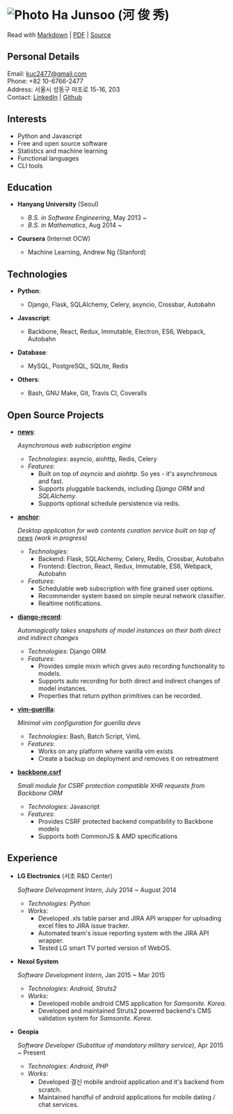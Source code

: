 ![Photo](https://en.gravatar.com/userimage/88915015/2c6d5786d2b480927676688336d80102.jpg?size=150)  Ha Junsoo (河 俊 秀)
========================================================================================================================
Read with 
[Markdown](https://raw.github.com/kuc2477/resume/gh-pages/index.md) | [PDF](https://raw.github.com/kuc2477/resume/gh-pages/index.pdf) | [Source](http://github.com/kuc2477/resume)


Personal Details
---------------
Email:      kuc2477@gmail.com  
Phone:      +82 10-6766-2477  
Address:    서울시 성동구 마조로 15-16, 203  
Contact:    [LinkedIn](https://www.linkedin.com/in/junsoo-ha-769a89bb?trk=hp-identity-name) | [Github](https://github.com/kuc2477)  


Interests
---------
- Python and Javascript
- Free and open source software
- Statistics and machine learning
- Functional languages
- CLI tools


Education
---------

* **Hanyang University** (Seoul)

    - *B.S. in Software Engineering*, May 2013 ~
    - *B.S. in Mathematics*, Aug 2014 ~


* **Coursera** (Internet OCW)

    - Machine Learning, Andrew Ng (Stanford)


Technologies
------------

* **Python**: 
    * Django, Flask, SQLAlchemy, Celery, asyncio, Crossbar, Autobahn

* **Javascript**: 
    * Backbone, React, Redux, Immutable, Electron, ES6, Webpack, Autobahn

* **Database**: 
    * MySQL, PostgreSQL, SQLite, Redis

* **Others**: 
    * Bash, GNU Make, Git, Travis CI, Coveralls


Open Source Projects
---------------------

*   **[news](https://github.com/kuc2477/news)**:

    *Asynchronous web subscription engine*

    - *Technologies*: asyncio, aiohttp, Redis, Celery
    - *Features*:
        - Built on top of *asyncio* and *aiohttp*. So yes - it's asynchronous and fast.
        - Supports pluggable backends, including *Django ORM* and *SQLAlchemy*.
        - Supports optional schedule persistence via redis.


*   **[anchor](https://github.com/kuc2477/anchor-frontend-pc)**:

    *Desktop application for web contents curation service built on top of [news](https://github.com/kuc2477/news) (work in progress)*

    - *Technologies*: 
        - Backend: Flask, SQLAlchemy, Celery, Redis, Crossbar, Autobahn
        - Frontend: Electron, React, Redux, Immutable, ES6, Webpack, Autobahn
    - *Features*:
        - Schedulable web subscription with fine grained user options.
        - Recommender system based on simple neural network classifier.
        - Realtime notifications.

*   **[django-record](https://github.com/kuc2477/django-record)**:

    *Automagically takes snapshots of model instances on their both direct and indirect changes*

    - *Technologies*: Django ORM
    - *Features*:
        - Provides simple mixin which gives auto recording functionality to models.
        - Supports auto recording for both direct and indirect changes of model instances.
        - Properties that return python primitives can be recorded.


* **[vim-guerilla](https://github.com/kuc2477/vim-guerilla)**:

    *Minimal vim configuration for guerilla devs*

    - *Technologies*: Bash, Batch Script, VimL
    - *Features*:
        - Works on any platform where vanilla vim exists
        - Create a backup on deployment and removes it on retreatment

* **[backbone.csrf](https://github.com/kuc2477/backbone.csrf)**

    *Small module for CSRF protection compatible XHR requests from Backbone ORM*

    - *Technologies*: Javascript
    - *Features*:
        - Provides CSRF protected backend compatibility to Backbone models
        - Supports both CommonJS & AMD specifications

Experience
-----------

*   **LG Electronics** (서초 R&D Center)

    *Software Delveopment Intern*, July 2014 ~ August 2014

    - *Technologies*: *Python*
    - *Works*:
        -   Developed .xls table parser and JIRA API wrapper for uploading excel files to JIRA issue tracker.
        -   Automated team's issue reporting system with the JIRA API wrapper.
        -   Tested LG smart TV ported version of WebOS.

*   **Nexol System**

    *Software Development Intern*, Jan 2015 ~ Mar 2015

    - *Technologies*: *Android,* *Struts2*
    - *Works*:
        -   Developed mobile android CMS application for *Samsonite. Korea*.
        -   Developed and maintained Struts2 powered backend's CMS validation system for *Samsonite. Korea*.

*   **Geopia**

    *Software Developer (Substitue of mandatory military service)*, Apr 2015 ~ Present

    - *Technologies*: *Android*, *PHP*
    - *Works*:
        -   Developed  결신 mobile android application and it's backend from scratch.
        -   Maintained handful of android applications for mobile dating / chat services.
